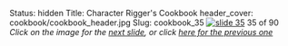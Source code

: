 Status: hidden
Title: Character Rigger's Cookbook
header_cover: cookbook/cookbook_header.jpg
Slug: cookbook_35
[![slide 35](https://dl.dropboxusercontent.com/u/2977490/presentations/cookbook/img35.jpg)](cookbook_36)
35 of 90
_Click on the image for the [next slide](cookbook_36), or click [here for the previous one](cookbook_34)_
